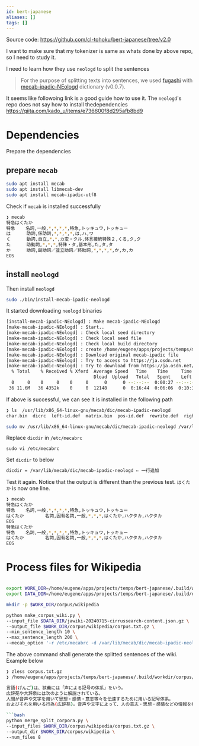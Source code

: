 ```yaml
---
id: bert-japanese
aliases: []
tags: []
---
```



Source code: https://github.com/cl-tohoku/bert-japanese/tree/v2.0

I want to make sure that my tokenizer is same as whats done by above repo, so I need to study it.


I need to learn how they use `neologd` to split the sentences

> For the purpose of splitting texts into sentences, we used [fugashi](https://github.com/polm/fugashi) with [mecab-ipadic-NEologd](https://github.com/neologd/mecab-ipadic-neologd) dictionary (v0.0.7).

It seems like followoing link is a good guide how to use it. The `neologd`'s repo does not say how to install thedependencies
https://qiita.com/kado_u/items/e736600f8d295afb8bd9

# Dependencies
Prepare the dependencies

## prepare `mecab`


```bash
sudo apt install mecab
sudo apt install libmecab-dev
sudo apt install mecab-ipadic-utf8
```

Check if `mecab` is installed successfully

```bash
❯ mecab
特急はくたか
特急    名詞,一般,*,*,*,*,特急,トッキュウ,トッキュー
は      助詞,係助詞,*,*,*,*,は,ハ,ワ
く      動詞,自立,*,*,カ変・クル,体言接続特殊２,くる,ク,ク
た      助動詞,*,*,*,特殊・タ,基本形,た,タ,タ
か      助詞,副助詞／並立助詞／終助詞,*,*,*,*,か,カ,カ
EOS
```
## install `neologd`

Then install `neologd`

```bash
sudo ./bin/install-mecab-ipadic-neologd
```
It started downloading `neologd` binaries

```bash
[install-mecab-ipadic-NEologd] : Make mecab-ipadic-NEologd
[make-mecab-ipadic-NEologd] : Start..
[make-mecab-ipadic-NEologd] : Check local seed directory
[make-mecab-ipadic-NEologd] : Check local seed file
[make-mecab-ipadic-NEologd] : Check local build directory
[make-mecab-ipadic-NEologd] : create /home/eugene/apps/projects/temps/mecab-ipadic-neologd/libexec/../build
[make-mecab-ipadic-NEologd] : Download original mecab-ipadic file
[make-mecab-ipadic-NEologd] : Try to access to https://ja.osdn.net
[make-mecab-ipadic-NEologd] : Try to download from https://ja.osdn.net/frs/g_redir.php?m=kent&f=mecab%2Fmecab-ipadic%2F2.7.0-20070801%2Fmecab-ipadic-2.7.0-20070801.tar.gz
  % Total    % Received % Xferd  Average Speed   Time    Time     Time  Current
                                 Dload  Upload   Total   Spent    Left  Speed
  0     0    0     0    0     0      0      0 --:--:--  0:00:27 --:--:--     0
 36 11.6M   36 4352k    0     0  12148      0  0:16:44  0:06:06  0:10:38  9479
```

If above is successful, we can see it is installed in the following path

```bash
❯ ls  /usr/lib/x86_64-linux-gnu/mecab/dic/mecab-ipadic-neologd
char.bin  dicrc  left-id.def  matrix.bin  pos-id.def  rewrite.def  right-id.def  sys.dic  unk.dic
```

```bash
sudo mv /usr/lib/x86_64-linux-gnu/mecab/dic/mecab-ipadic-neologd /var/lib/mecab/dic
```
Replace `dicdir` in `/etc/mecabrc`

`sudo vi /etc/mecabrc`

Set `dicdir` to below
```bash
dicdir = /var/lib/mecab/dic/mecab-ipadic-neologd ⇐ 一行追加
```

Test it again. Notice that the output is different than the previous test. `はくたか` is now one line.

```bash
❯ mecab
特急はくたか
特急    名詞,一般,*,*,*,*,特急,トッキュウ,トッキュー
はくたか        名詞,固有名詞,一般,*,*,*,はくたか,ハクタカ,ハクタカ
EOS
特急はくたか
特急    名詞,一般,*,*,*,*,特急,トッキュウ,トッキュー
はくたか        名詞,固有名詞,一般,*,*,*,はくたか,ハクタカ,ハクタカ
EOS
```

# Process files for Wikipedia

```bash

export WORK_DIR=/home/eugene/apps/projects/temps/bert-japanese/.build/workdir
export DATA_DIR=/home/eugene/apps/projects/temps/bert-japanese/.build/data

mkdir -p $WORK_DIR/corpus/wikipedia

python make_corpus_wiki.py \
--input_file $DATA_DIR/jawiki-20240715-cirrussearch-content.json.gz \
--output_file $WORK_DIR/corpus/wikipedia/corpus.txt.gz \
--min_sentence_length 10 \
--max_sentence_length 200 \
--mecab_option '-r /etc/mecabrc -d /var/lib/mecab/dic/mecab-ipadic-neologd'

```

The above command shall generate the splitted sentences of the wiki. Example below

```bash
❯ zless corpus.txt.gz
❯ /home/eugene/apps/projects/temps/bert-japanese/.build/workdir/corpus/wikipedia/

言語(げんご)は、狭義には「声による記号の体系」をいう。
広辞苑や大辞泉には次のように解説されている。
人間が音声や文字を用いて思想・感情・意志等々を伝達するために用いる記号体系。
およびそれを用いる行為(広辞苑)。音声や文字によって、人の意志・思想・感情などの情報を表現したり伝達する、あるいは他者のそれを受け入れ、理解するための約束・規則。

```bash
python merge_split_corpora.py \
--input_files $WORK_DIR/corpus/wikipedia/corpus.txt.gz \
--output_dir $WORK_DIR/corpus/wikipedia \
--num_files 8
```


